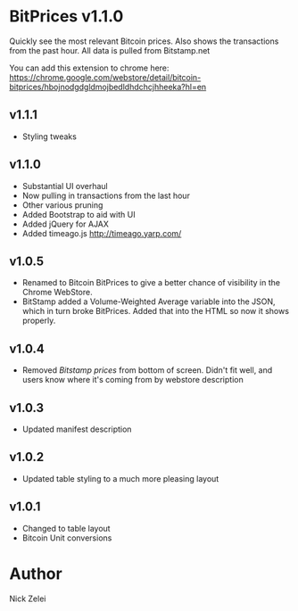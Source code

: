 BitPrices v1.1.0
=============
Quickly see the most relevant Bitcoin prices. Also shows the transactions from the past hour. All data is pulled from Bitstamp.net

You can add this extension to chrome here: https://chrome.google.com/webstore/detail/bitcoin-bitprices/hbojnodgdgldmojbedldhdchcjhheeka?hl=en

v1.1.1
------------
- Styling tweaks

v1.1.0
-------------
- Substantial UI overhaul
- Now pulling in transactions from the last hour
- Other various pruning
- Added Bootstrap to aid with UI
- Added jQuery for AJAX
- Added timeago.js http://timeago.yarp.com/

v1.0.5
-------------
- Renamed to Bitcoin BitPrices to give a better chance of visibility in the Chrome WebStore.
- BitStamp added a Volume-Weighted Average variable into the JSON, which in turn broke BitPrices.  Added that into the HTML so now it shows properly.

v1.0.4
-------------
- Removed *Bitstamp prices* from bottom of screen.  Didn't fit well, and users know where it's coming from by webstore description

v1.0.3
-------------
- Updated manifest description

v1.0.2
-------------
- Updated table styling to a much more pleasing layout

v1.0.1
-------------
- Changed to table layout
- Bitcoin Unit conversions

Author
=============
Nick Zelei
